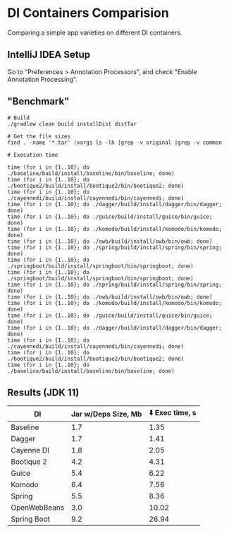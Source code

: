 # DI Containers Comparision

Comparing a simple app varieties on different DI containers.

## IntelliJ IDEA Setup

Go to "Preferences > Annotation Processors", and check "Enable Annotation
Processing".

## "Benchmark"

```
# Build
./gradlew clean build installDist distTar
```

```
# Get the file sizes
find . -name '*.tar' |xargs ls -lh |grep -v original |grep -v common
```

```
# Execution time

time (for i in {1..10}; do ./baseline/build/install/baseline/bin/baseline; done)
time (for i in {1..10}; do ./bootique2/build/install/bootique2/bin/bootique2; done)
time (for i in {1..10}; do ./cayennedi/build/install/cayennedi/bin/cayennedi; done)
time (for i in {1..10}; do ./dagger/build/install/dagger/bin/dagger; done)
time (for i in {1..10}; do ./guice/build/install/guice/bin/guice; done)
time (for i in {1..10}; do ./komodo/build/install/komodo/bin/komodo; done)
time (for i in {1..10}; do ./owb/build/install/owb/bin/owb; done)
time (for i in {1..10}; do ./spring/build/install/spring/bin/spring; done)
time (for i in {1..10}; do ./springboot/build/install/springboot/bin/springboot; done)
time (for i in {1..10}; do ./springboot/build/install/springboot/bin/springboot; done)
time (for i in {1..10}; do ./spring/build/install/spring/bin/spring; done)
time (for i in {1..10}; do ./owb/build/install/owb/bin/owb; done)
time (for i in {1..10}; do ./komodo/build/install/komodo/bin/komodo; done)
time (for i in {1..10}; do ./guice/build/install/guice/bin/guice; done)
time (for i in {1..10}; do ./dagger/build/install/dagger/bin/dagger; done)
time (for i in {1..10}; do ./cayennedi/build/install/cayennedi/bin/cayennedi; done)
time (for i in {1..10}; do ./bootique2/build/install/bootique2/bin/bootique2; done)
time (for i in {1..10}; do ./baseline/build/install/baseline/bin/baseline; done)
```

## Results (JDK 11)

|DI|Jar w/Deps Size, Mb|:arrow_down: Exec time, s|
|----|-----|----|
|Baseline|1.7|1.35|
|Dagger|1.7|1.41|
|Cayenne DI|1.8|2.05|
|Bootique 2|4.2|4.31|
|Guice|5.4|6.22|
|Komodo|6.4|7.56|
|Spring|5.5|8.36|
|OpenWebBeans|3.0|10.02|
|Spring Boot|9.2|26.94|
